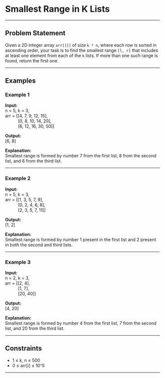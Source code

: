 # Smallest Range in K Lists

---

## Problem Statement

Given a 2D integer array `arr[][]` of size `k * n`, where each row is sorted in ascending order, your task is to find the smallest range `[l, r]` that includes at least one element from each of the `k` lists. If more than one such range is found, return the first one.

---

## Examples

### Example 1

**Input:**  
n = 5, k = 3,  
arr = [[4, 7, 9, 12, 15],  
   [0, 8, 10, 14, 20],  
   [6, 12, 16, 30, 50]]

**Output:**  
[6, 8]

**Explanation:**  
Smallest range is formed by number 7 from the first list, 8 from the second list, and 6 from the third list.

---

### Example 2

**Input:**  
n = 5, k = 3,  
arr = [[1, 3, 5, 7, 9],  
   [0, 2, 4, 6, 8],  
   [2, 3, 5, 7, 11]]

**Output:**  
[1, 2]

**Explanation:**  
Smallest range is formed by number 1 present in the first list and 2 present in both the second and third lists.

---

### Example 3

**Input:**  
n = 2, k = 3,  
arr = [[2, 4],  
   [1, 7],  
   [20, 40]]

**Output:**  
[4, 20]

**Explanation:**  
Smallest range is formed by number 4 from the first list, 7 from the second list, and 20 from the third list.

---

## Constraints

- 1 ≤ k, n ≤ 500
- 0 ≤ arr[i] ≤ 10^5

---
